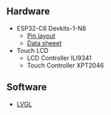 ## Hardware
- ESP32-C6 Devkits-1-N8
    - [Pin layout](https://docs.espressif.com/projects/esp-dev-kits/en/latest/esp32c6/_images/esp32-c6-devkitc-1-pin-layout.png)
    - [Data sheeet](https://www.espressif.com/sites/default/files/documentation/esp32-c6-wroom-1-wroom-1u_datasheet_en.pdf)
- Touch LCD
    - LCD Controller ILI9341
    - Touch Controller XPT2046

## Software
- [LVGL](https://docs.lvgl.io/master/index.html)
